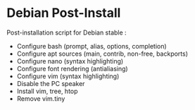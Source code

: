 # Debian Post-Install

Post-installation script for Debian stable :

  - Configure bash (prompt, alias, options, completion)
  - Configure apt sources (main, contrib, non-free, backports)
  - Configure nano (syntax highlighting)
  - Configure font rendering (antialiasing)
  - Configure vim (syntax highlighting)
  - Disable the PC speaker
  - Install vim, tree, htop
  - Remove vim.tiny
